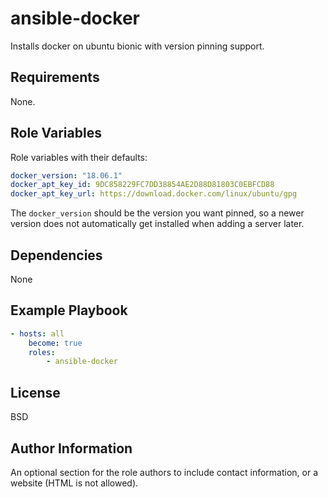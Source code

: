 ansible-docker
=========

Installs docker on ubuntu bionic with version pinning support.

Requirements
------------

None.

Role Variables
--------------

Role variables with their defaults:

```yaml
docker_version: "18.06.1"
docker_apt_key_id: 9DC858229FC7DD38854AE2D88D81803C0EBFCD88
docker_apt_key_url: https://download.docker.com/linux/ubuntu/gpg
```

The `docker_version` should be the version you want pinned, so a newer version does not automatically get installed when adding a server later.


Dependencies
------------

None

Example Playbook
----------------


```yaml
- hosts: all
    become: true
    roles:
        - ansible-docker
```

License
-------

BSD

Author Information
------------------

An optional section for the role authors to include contact information, or a
website (HTML is not allowed).
